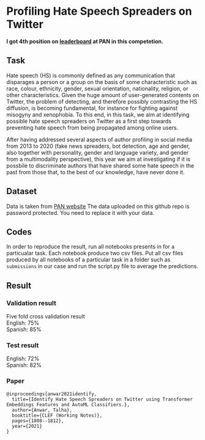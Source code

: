 # Profiling Hate Speech Spreaders on Twitter
**I got 4th position on [leaderboard](https://pan.webis.de/clef21/pan21-web/author-profiling.html) at PAN in this competetion.**  
## Task  
Hate speech (HS) is commonly defined as any communication that disparages a person or a group on the basis of some characteristic such as race, colour, ethnicity, gender, sexual orientation, nationality, religion, or other characteristics. Given the huge amount of user-generated contents on Twitter, the problem of detecting, and therefore possibly contrasting the HS diffusion, is becoming fundamental, for instance for fighting against misogyny and xenophobia. To this end, in this task, we aim at identifying possible hate speech spreaders on Twitter as a first step towards preventing hate speech from being propagated among online users.

After having addressed several aspects of author profiling in social media from 2013 to 2020 (fake news spreaders, bot detection, age and gender, also together with personality, gender and language variety, and gender from a multimodality perspective), this year we aim at investigating if it is possbile to discriminate authors that have shared some hate speech in the past from those that, to the best of our knowledge, have never done it.

## Dataset  
Data is taken from [PAN website](https://pan.webis.de/clef21/pan21-web/author-profiling.html)
The data uploaded on this github repo is password protected. You need to replace it with your data.   


## Codes
In order to reproduce the result, run all notebooks presents in for a particualar task. Each notebook produce two csv files.
Put all csv files produced by all notebooks of a particular task in a folder such as `submissions` in our case and run the script.py file to average the predictions. 

## Result
### Validation result  
Five fold cross validation result  
English: 75%   
Spanish: 85%   
### Test result 
English: 72%   
Spanish: 82%

### Paper  
```
@inproceedings{anwar2021identify,
  title={Identify Hate Speech Spreaders on Twitter using Transformer Embeddings Features and AutoML Classifiers.},
  author={Anwar, Talha},
  booktitle={CLEF (Working Notes)},
  pages={1808--1812},
  year={2021}
}
```
